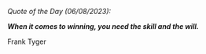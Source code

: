 *Quote of the Day (06/08/2023):*

_**When it comes to winning, you need the skill and the will.**_

Frank Tyger